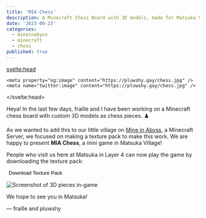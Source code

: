 ```yaml
---
title: 'MIA Chess'
description: A Minecraft Chess Board with 3D models, made for Matsuka Village on Mine in Abyss
date: '2023-09-23'
categories:
  - mineinabyss
  - minecraft
  - chess
published: true
---
```


<svelte:head>

    <meta property="og:image" content="https://pluwshy.gay/chess.jpg" />
    <meta name="twitter:image" content="https://pluwshy.gay/chess.jpg" />

</svelte:head>

Heya! In the last few days, fraille and I have been working on a Minecraft chess board with custom 3D models as chess pieces. ♟️

As we wanted to add this to our little village on [Mine in Abyss](https://mineinabyss.com/), a Minecraft Server, we focused on making a texture pack to make this work. We are happy to present **MIA Chess**, a mini game in Matsuka Village!

People who visit us here at Matsuka in Layer 4 can now play the game by downloading the texture pack:

<a href="/mia-chess.zip" target="_blank"><button>Download Texture Pack</button></a>

![Screenshot of 3D pieces in-game](/chess.jpg)

We hope to see you in Matsuka!

— fraille and pluwshy

<style>
    a {
        color: var(--brand);
    }

    button {
        background-color: var(--surface-3);
        margin: var(--size-3) 0;
        border: none;
    }
</style>
